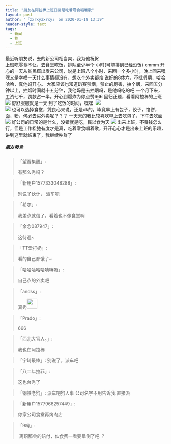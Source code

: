 ```yaml
---
title: "朋友在阿拉棒上班日常是吃着零食唱着歌"
layout: post
author: "「zxrxyzxrxy」 on 2020-01-18 13:39"
header-style: text
tags:
  - 新闻
  - 棒
  - 上班
---
```


最近听朋友说，去的新公司相当爽，我为他祝贺<br>
上班吃零食不让，去食堂吃饭，排队至少半个 小时(可能排到已经没饭)
emmm
开心的一天从贫民窟出发来公司，说是上班八个小时，来回一个多小时，晚上回来嘿嘿又是幸福一天什么事情都没有，想吃个外卖都难
说好的8休六，不批假期，哈哈哈哈，真他妈开心。
大家应该也知道趴赛禁烟，禁止的厉害，抽个烟，来回五分钟以上，抽烟时间就十五分钟，我他妈是去抽烟吗，是他吗吃的吧
一个月下来，工资七千，罚款占一半。开心到爆炸为你点赞666
回归正题，看看阿拉棒的上班
<img src="http://images.feileyuan.com/images/ueditor/2020011813330000072872.PNG">
舒舒服服就是一天
到了吃饭的时间，嘿嘿
&nbsp;<img src="http://images.feileyuan.com/images/ueditor/2020011813340000262120.PNG">
<br>
<input type="hidden" value="菲乐园提供"><img src="http://images.feileyuan.com/images/ueditor/2020011813340000452677.PNG">
也可以选择食堂，凭良心来说，还是ok的，毕竟早上有包子，饺子，馅饼，面，粉，何必去买外卖呢？？？
一天天的我比较喜欢早上去吃包子，下午去吃面
<img src="http://images.feileyuan.com/images/ueditor/2020011813350000461022.PNG">
好公司的日常的是什么，没错就是吃，民以食为天
<img src="http://images.feileyuan.com/images/ueditor/2020011813360000441542.PNG">
出来上班，不赚钱怎么行，但是工作松弛有度才是真，吃着零食唱着歌，开开心心才是出来上班的乐趣，讲到这里就结束了，我继续吵群了

##### 網友發言 
> 「望吾集醒」:
> <p>有那么秀吗？</p>

> 「新用户1577333048288」:
> <p>别说了伙计， 派车吧</p>

> 「希尔」:
> <p>我差点就信了，看着也不像食堂啊</p>

> 「余念087947」:
> <p>这待遇~</p>

> 「TT爱打奶」:
> <p>看的自己都饿了~</p>

> 「哈哈哈哈哈嘻嘻吸」:
> <p>自己点的外卖吧</p>

> 「andss」:
> <p>真秀<img src="http://images.feileyuan.com/images/ueditor/dialogs/emotion/images/yct/yct_036.gif" width="32" height="32"></p>

> 「Prado」:
> <p>666</p>

> 「西北大官人。」:
> <p>我也在阿拉棒</p>

> 「宇琦最棒」:
> 别说了，派车吧

> 「八二年拉菲」:
> <p>这也台秀了</p>

> 「钢铁老狗」:
> 派车吧狗人事 公司名字不用告诉我 直接派

> 「新用户1577966257449」:
> <p>你家公司食堂再烤肉店</p>

> 「9呺」:
> <p>&nbsp;离职那会的赔付，伙食费一看要晕倒了吧 ？</p>


